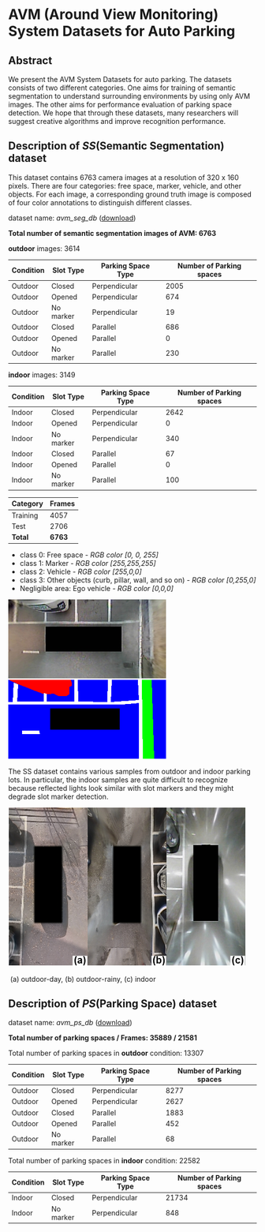 # AVM (Around View Monitoring) System Datasets for Auto Parking

## Abstract

We present the AVM System Datasets for auto parking. The datasets consists of two different categories. One aims for training of semantic segmentation to understand surrounding environments by using only AVM images. The other aims for performance evaluation of parking space detection. We hope that through these datasets, many researchers will suggest creative algorithms and improve recognition performance.



## Description of *SS*(Semantic Segmentation) dataset

This dataset contains 6763 camera images at a resolution of 320 x 160 pixels. There are four categories: free space, marker, vehicle, and other objects. For each image, a corresponding ground truth image is composed of four color annotations to distinguish different classes.

dataset name: *avm_seg_db* ([download](https://drive.google.com/drive/folders/172TclK1mwIvHDLOQrqb0kp6GbIlrsPzg?usp=sharing))

**Total number of semantic segmentation images of AVM: 6763**

**outdoor** images: 3614

| Condition | Slot Type | Parking Space Type | Number of Parking spaces |
| --------- | --------- | -------------------| ------------------------ |
| Outdoor   | Closed    | Perpendicular      | 2005                     |
| Outdoor   | Opened    | Perpendicular      | 674  |
| Outdoor   | No marker | Perpendicular      | 19   |
| Outdoor   | Closed    | Parallel           | 686  |
| Outdoor   | Opened    | Parallel           | 0    |
| Outdoor   | No marker | Parallel           | 230  |

**indoor** images: 3149

| Condition | Slot Type | Parking Space Type | Number of Parking spaces |
| --------- | --------- | -------------------| ------------------------ |
| Indoor    | Closed    | Perpendicular      | 2642 |
| Indoor    | Opened    | Perpendicular      | 0    |
| Indoor    | No marker | Perpendicular      | 340  |
| Indoor    | Closed    | Parallel           | 67   |
| Indoor    | Opened    | Parallel           | 0    |
| Indoor    | No marker | Parallel           | 100  |


| Category  | Frames   |
| --------- | -------- |
| Training  | 4057     |
| Test      | 2706     |
| **Total** | **6763** |

* class 0: Free space *- RGB color [0, 0, 255]*
* class 1: Marker *- RGB color [255,255,255]*
* class 2: Vehicle *- RGB color [255,0,0]*
* class 3: Other objects (curb, pillar, wall, and so on) *- RGB color [0,255,0]*
* Negligible area: Ego vehicle *- RGB color [0,0,0]*

![image](ss_dataset_example/image.jpg) ![gt](ss_dataset_example/gt.png)

The SS dataset contains various samples from outdoor and indoor parking lots. In particular, the indoor samples are quite difficult to recognize because reflected lights look similar with slot markers and they might degrade slot marker detection.

![samples](ss_dataset_example/avm_image_samples.png)

​                                                       (a) outdoor-day, (b) outdoor-rainy, (c) indoor

## Description of *PS*(Parking Space) dataset

dataset name: *avm_ps_db* ([download](https://drive.google.com/drive/folders/1fU5Q4oJ53ElWv5T3PL89RDCQh1AO-Ade?usp=sharing))

**Total number of parking spaces / Frames: 35889 / 21581**

Total number of parking spaces in **outdoor** condition: 13307

| Condition | Slot Type | Parking Space Type | Number of Parking spaces |
| --------- | --------- | -------------------| ------------------------ |
| Outdoor   | Closed    | Perpendicular      | 8277                     |
| Outdoor   | Opened    | Perpendicular      | 2627 |
| Outdoor   | Closed    | Parallel           | 1883 |
| Outdoor   | Opened    | Parallel           | 452  |
| Outdoor   | No marker | Parallel           | 68   |

Total number of parking spaces in **indoor** condition: 22582

| Condition | Slot Type | Parking Space Type | Number of Parking spaces |
| --------- | --------- | -------------------| ------------------------ |
| Indoor    | Closed    | Perpendicular      | 21734 |
| Indoor    | No marker | Perpendicular      | 848 |






